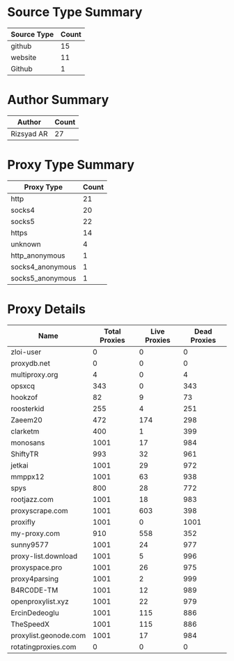 # Source Type Summary

| Source Type | Count |
|-------------|-------|
| github | 15 |
| website | 11 |
| Github | 1 |


# Author Summary

| Author | Count |
|--------|-------|
| Rizsyad AR | 27 |


# Proxy Type Summary

| Proxy Type | Count |
|------------|-------|
| http | 21 |
| socks4 | 20 |
| socks5 | 22 |
| https | 14 |
| unknown | 4 |
| http_anonymous | 1 |
| socks4_anonymous | 1 |
| socks5_anonymous | 1 |


# Proxy Details

| Name | Total Proxies | Live Proxies | Dead Proxies |
|------|---------------|--------------|---------------|
| zloi-user | 0 | 0 | 0 |
| proxydb.net | 0 | 0 | 0 |
| multiproxy.org | 4 | 0 | 4 |
| opsxcq | 343 | 0 | 343 |
| hookzof | 82 | 9 | 73 |
| roosterkid | 255 | 4 | 251 |
| Zaeem20 | 472 | 174 | 298 |
| clarketm | 400 | 1 | 399 |
| monosans | 1001 | 17 | 984 |
| ShiftyTR | 993 | 32 | 961 |
| jetkai | 1001 | 29 | 972 |
| mmppx12 | 1001 | 63 | 938 |
| spys | 800 | 28 | 772 |
| rootjazz.com | 1001 | 18 | 983 |
| proxyscrape.com | 1001 | 603 | 398 |
| proxifly | 1001 | 0 | 1001 |
| my-proxy.com | 910 | 558 | 352 |
| sunny9577 | 1001 | 24 | 977 |
| proxy-list.download | 1001 | 5 | 996 |
| proxyspace.pro | 1001 | 26 | 975 |
| proxy4parsing | 1001 | 2 | 999 |
| B4RC0DE-TM | 1001 | 12 | 989 |
| openproxylist.xyz | 1001 | 22 | 979 |
| ErcinDedeoglu | 1001 | 115 | 886 |
| TheSpeedX | 1001 | 115 | 886 |
| proxylist.geonode.com | 1001 | 17 | 984 |
| rotatingproxies.com | 0 | 0 | 0 |
